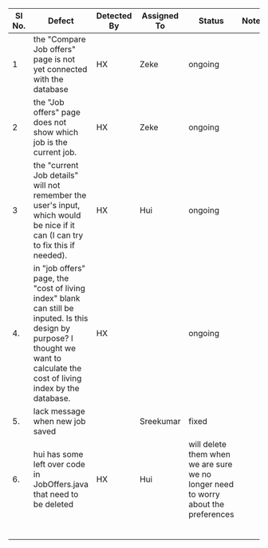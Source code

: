 |Sl No.|Defect|Detected By|Assigned To|Status|Notes|
|---|---|---|---|---|---|
| 1  |  the "Compare Job offers" page is not yet connected with the database | HX  | Zeke  | ongoing  | |
| 2  |  the "Job offers" page does not show which job is the current job. |  HX | Zeke  |  ongoing | |
| 3  | the "current Job details" will not remember the user's input, which would be nice if it can (I can try to fix this if needed).   |  HX | Hui  |  ongoing | |
| 4. | in "job offers" page, the "cost of living index" blank can still be inputed. Is this design by purpose? I thought we want to calculate the cost of living index by the database.| HX | | ongoing | 
| 5. | lack message when new job saved| |Sreekumar |fixed | |
| 6. | hui has some left over code in JobOffers.java that need to be deleted | HX | Hui | will delete them when we are sure we no longer need to worry about the preferences  | |
| | | | | | |
| | | | | | |
| | | | | | |
| | | | | | |
| | | | | | |
| | | | | | |
